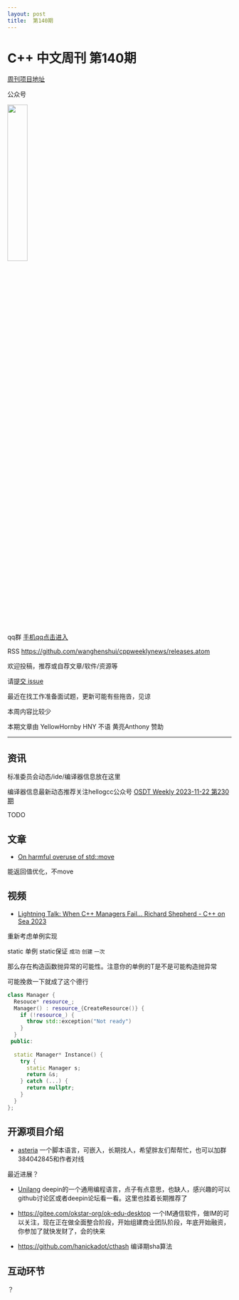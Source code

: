 ```yaml
---
layout: post
title:  第140期
---
```

# C++ 中文周刊 第140期


[周刊项目地址](https://github.com/wanghenshui/cppweeklynews)

公众号

<img src="https://wanghenshui.github.io/cppweeklynews/assets/code.png" alt=""  width="30%">

qq群 [手机qq点击进入](https://qm.qq.com/q/6NGizNPyG4)

RSS https://github.com/wanghenshui/cppweeklynews/releases.atom

欢迎投稿，推荐或自荐文章/软件/资源等

请[提交 issue](https://github.com/wanghenshui/cppweeklynews/issues)


最近在找工作准备面试题，更新可能有些拖沓，见谅

本周内容比较少

本期文章由 YellowHornby HNY 不语 黄亮Anthony 赞助

---


## 资讯

标准委员会动态/ide/编译器信息放在这里


编译器信息最新动态推荐关注hellogcc公众号 [OSDT Weekly 2023-11-22 第230期 ](https://mp.weixin.qq.com/s/txOcS8RyXdYEjPihj7qlcA)

TODO


## 文章

- [On harmful overuse of std::move](https://devblogs.microsoft.com/oldnewthing/20231124-00/?p=109059)

能返回值优化，不move

## 视频

- [Lightning Talk: When C++ Managers Fail... Richard Shepherd - C++ on Sea 2023](https://www.youtube.com/watch?v=2T5dIwAXCqc)

重新考虑单例实现

static 单例 static保证 `成功` `创建`  `一次`

那么存在构造函数抛异常的可能性。注意你的单例的T是不是可能构造抛异常

可能挽救一下就成了这个德行

```c++
class Manager {
  Resouce* resource_;
  Manager() : resource_{CreateResource()} {
    if (!resource_) {
      throw std::exception("Not ready")
    }
  }
 public:
  
  static Manager* Instance() {
    try {
      static Manager s;
      return &s;
    } catch (...) {
      return nullptr;
    }
  }
};
```

## 开源项目介绍

- [asteria](https://github.com/lhmouse/asteria) 一个脚本语言，可嵌入，长期找人，希望胖友们帮帮忙，也可以加群384042845和作者对线

最近进展？

- [Unilang](https://github.com/linuxdeepin/unilang) deepin的一个通用编程语言，点子有点意思，也缺人，感兴趣的可以github讨论区或者deepin论坛看一看。这里也挂着长期推荐了

- https://gitee.com/okstar-org/ok-edu-desktop 一个IM通信软件，做IM的可以关注，现在正在做全面整合阶段，开始组建商业团队阶段，年底开始融资，你参加了就快发财了，会的快来

- https://github.com/hanickadot/cthash 编译期sha算法


## 互动环节

？

